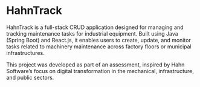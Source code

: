 # HahnTrack
HahnTrack is a full-stack CRUD application designed for managing and tracking maintenance tasks for industrial equipment. Built using Java (Spring Boot) and React.js, it enables users to create, update, and monitor tasks related to machinery maintenance across factory floors or municipal infrastructures.

This project was developed as part of an assessment, inspired by Hahn Software’s focus on digital transformation in the mechanical, infrastructure, and public sectors.
